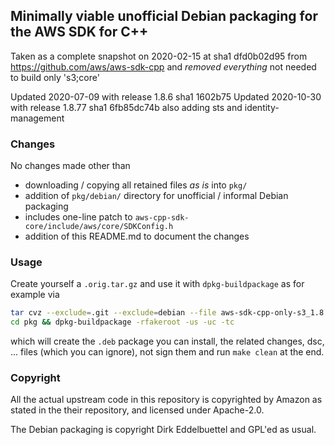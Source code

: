 
## Minimally viable unofficial Debian packaging for the AWS SDK for C++

Taken as a complete snapshot on 2020-02-15 at sha1 dfd0b02d95 from
https://github.com/aws/aws-sdk-cpp
and _removed everything_ not needed to build only 's3;core'

Updated 2020-07-09 with release 1.8.6 sha1 1602b75
Updated 2020-10-30 with release 1.8.77 sha1 6fb85dc74b also adding sts and identity-management

### Changes

No changes made other than

- downloading / copying all retained files _as is_ into `pkg/`
- addition of `pkg/debian/` directory for unofficial / informal Debian packaging
- includes one-line patch to `aws-cpp-sdk-core/include/aws/core/SDKConfig.h`
- addition of this README.md to document the changes

### Usage

Create yourself a `.orig.tar.gz` and use it with `dpkg-buildpackage` as for example via 

```sh
tar cvz --exclude=.git --exclude=debian --file aws-sdk-cpp-only-s3_1.8.77.orig.tar.gz pkg
cd pkg && dpkg-buildpackage -rfakeroot -us -uc -tc
```

which will create the `.deb` package you can install, the related
changes, dsc, ... files (which you can ignore), not sign them and run
`make clean` at the end.

### Copyright

All the actual upstream code in this repository is copyrighted by
Amazon as stated in the their repository, and licensed under Apache-2.0.

The Debian packaging is copyright Dirk Eddelbuettel and GPL'ed as usual.
